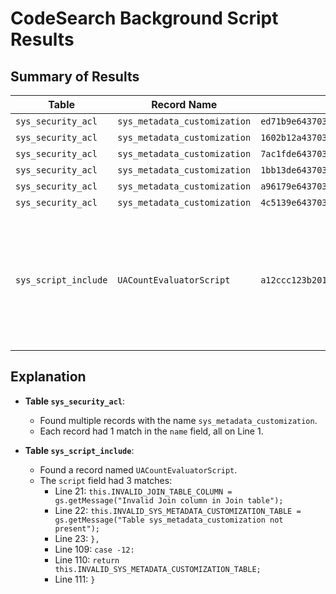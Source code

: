 # CodeSearch Background Script Results

## Summary of Results

| Table             | Record Name                | sys_id                                | Field  | Matches | Line Contexts                                                                                   |
|-------------------|----------------------------|---------------------------------------|--------|---------|-------------------------------------------------------------------------------------------------|
| `sys_security_acl`| `sys_metadata_customization` | `ed71b9e643703110a26e67db5bb8f238`    | `name` | 1       | Line 1: `sys_metadata_customization`                                                            |
| `sys_security_acl`| `sys_metadata_customization` | `1602b12a43703110a26e67db5bb8f286`    | `name` | 1       | Line 1: `sys_metadata_customization`                                                            |
| `sys_security_acl`| `sys_metadata_customization` | `7ac1fde643703110a26e67db5bb8f2ea`    | `name` | 1       | Line 1: `sys_metadata_customization`                                                            |
| `sys_security_acl`| `sys_metadata_customization` | `1bb13de643703110a26e67db5bb8f2a3`    | `name` | 1       | Line 1: `sys_metadata_customization`                                                            |
| `sys_security_acl`| `sys_metadata_customization` | `a96179e643703110a26e67db5bb8f2c0`    | `name` | 1       | Line 1: `sys_metadata_customization`                                                            |
| `sys_security_acl`| `sys_metadata_customization` | `4c5139e643703110a26e67db5bb8f2a0`    | `name` | 1       | Line 1: `sys_metadata_customization`                                                            |
| `sys_script_include`| `UACountEvaluatorScript`   | `a12ccc123b2013007fef460044efc426`    | `script`| 3       | Line 21: `this.INVALID_JOIN_TABLE_COLUMN = gs.getMessage("Invalid Join column in Join table");`<br>Line 22: `this.INVALID_SYS_METADATA_CUSTOMIZATION_TABLE = gs.getMessage("Table sys_metadata_customization not present");`<br>Line 23: `},`<br>Line 109: `case -12:`<br>Line 110: `return this.INVALID_SYS_METADATA_CUSTOMIZATION_TABLE;`<br>Line 111: `}` |

## Explanation

- **Table `sys_security_acl`**:
  - Found multiple records with the name `sys_metadata_customization`.
  - Each record had 1 match in the `name` field, all on Line 1.

- **Table `sys_script_include`**:
  - Found a record named `UACountEvaluatorScript`.
  - The `script` field had 3 matches:
    - Line 21: `this.INVALID_JOIN_TABLE_COLUMN = gs.getMessage("Invalid Join column in Join table");`
    - Line 22: `this.INVALID_SYS_METADATA_CUSTOMIZATION_TABLE = gs.getMessage("Table sys_metadata_customization not present");`
    - Line 23: `},`
    - Line 109: `case -12:`
    - Line 110: `return this.INVALID_SYS_METADATA_CUSTOMIZATION_TABLE;`
    - Line 111: `}`
